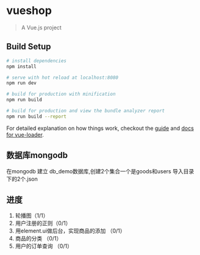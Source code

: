 # vueshop

> A Vue.js project

## Build Setup

``` bash
# install dependencies
npm install

# serve with hot reload at localhost:8080
npm run dev

# build for production with minification
npm run build

# build for production and view the bundle analyzer report
npm run build --report
```

For detailed explanation on how things work, checkout the [guide](http://vuejs-templates.github.io/webpack/) and [docs for vue-loader](http://vuejs.github.io/vue-loader).

## 数据库mongodb

在mongodb 建立 db_demo数据库,创建2个集合一个是goods和users
导入目录下的2个.json

## 进度

1. 轮播图（1/1）
2. 用户注册的正则（0/1）
3. 用element.ui做后台，实现商品的添加 （0/1）
4. 商品的分类 （0/1）
5. 用户的订单查询 （0/1）
